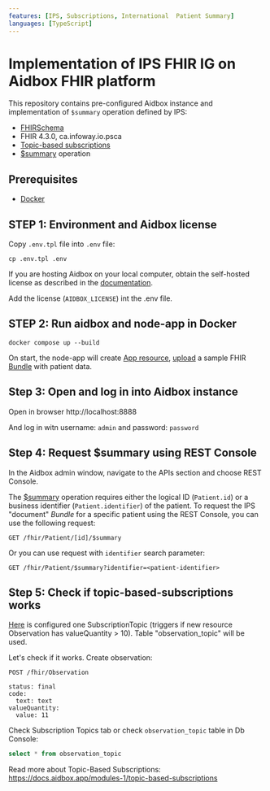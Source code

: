 ```yaml
---
features: [IPS, Subscriptions, International  Patient Summary]
languages: [TypeScript]
---
```

# Implementation of IPS FHIR IG on Aidbox FHIR platform

This repository contains pre-configured Aidbox instance and implementation of `$summary` operation defined by IPS:

- [FHIRSchema](https://docs.aidbox.app/modules-1/profiling-and-validation/fhir-schema-validator)
- FHIR 4.3.0, ca.infoway.io.psca
- [Topic-based subscriptions](https://docs.aidbox.app/modules-1/topic-based-subscriptions)
- [$summary](https://build.fhir.org/ig/HL7/fhir-ips/OperationDefinition-summary.html) operation


## Prerequisites

- [Docker](https://www.docker.com/)

## STEP 1: Environment and Aidbox license

Copy `.env.tpl` file into `.env` file:

```shell
cp .env.tpl .env
```

If you are hosting Aidbox on your local computer, obtain the self-hosted license as described in the [documentation](https://docs.aidbox.app/getting-started/run-aidbox-locally-with-docker).

Add the license (`AIDBOX_LICENSE`) int the .env file.

## STEP 2: Run aidbox and node-app in Docker

```shell
docker compose up --build
```

On start, the node-app will create [App resource](https://docs.aidbox.app/app-development/aidbox-sdk/aidbox-apps), [upload](./src/index.ts#L142) a sample FHIR [Bundle](./src/patientData.ts) with patient data.

## Step 3: Open and log in into Aidbox instance

Open in browser http://localhost:8888

And log in witn username: `admin` and password: `password`

## Step 4: Request $summary using REST Console

In the Aidbox admin window, navigate to the APIs section and choose REST Console.

The [$summary](https://build.fhir.org/ig/HL7/fhir-ips/OperationDefinition-summary.html) operation requires either the logical ID (`Patient.id`) or a business identifier (`Patient.identifier`) of the patient.
To request the IPS "document" _Bundle_ for a specific patient using the REST Console, you can use the following request:

```
GET /fhir/Patient/[id]/$summary
```

Or you can use request with `identifier` search parameter:

```
GET /fhir/Patient/$summary?identifier=<patient-identifier>
```

## Step 5: Check if topic-based-subscriptions works

[Here](./zrc/main.edn) is configured one SubscriptionTopic (triggers if new resource Observation has valueQuantity > 10).
Table "observation_topic" will be used.

Let's check if it works. Create observation:
```
POST /fhir/Observation

status: final
code:
  text: text
valueQuantity:
  value: 11
```
Check Subscription Topics tab or check `observation_topic` table in Db Console:
```sql
select * from observation_topic
```
Read more about Topic-Based Subscriptions: https://docs.aidbox.app/modules-1/topic-based-subscriptions

